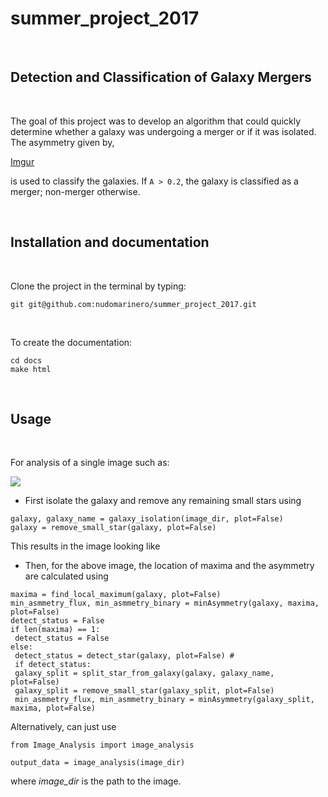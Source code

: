 summer_project_2017
===================

 

Detection and Classification of Galaxy Mergers
----------------------------------------------

 

The goal of this project was to develop an algorithm that could quickly
determine whether a galaxy was undergoing a merger or if it was isolated. The
asymmetry given by,

[Imgur](https://i.imgur.com/9uY1Plj.png)

is used to classify the galaxies. If `A > 0.2`, the galaxy is classified as a
merger; non-merger otherwise.

 

Installation and documentation
------------------------------

 

Clone the project in the terminal by typing:

~~~~~~~~~~~~~~~~~~~~~~~~~~~~~~~~~~~~~~~~~~~~~~~~~~~~~~~~~~~~~~~~~~~~~~~~~~~~~~~~
git git@github.com:nudomarinero/summer_project_2017.git
~~~~~~~~~~~~~~~~~~~~~~~~~~~~~~~~~~~~~~~~~~~~~~~~~~~~~~~~~~~~~~~~~~~~~~~~~~~~~~~~

 

To create the documentation:

~~~~~~~~~~~~~~~~~~~~~~~~~~~~~~~~~~~~~~~~~~~~~~~~~~~~~~~~~~~~~~~~~~~~~~~~~~~~~~~~
cd docs
make html
~~~~~~~~~~~~~~~~~~~~~~~~~~~~~~~~~~~~~~~~~~~~~~~~~~~~~~~~~~~~~~~~~~~~~~~~~~~~~~~~

 

Usage
-----

 

For analysis of a single image such as:

![](Report/Before_smoothing.png)

-   First isolate the galaxy and remove any remaining small stars using

~~~~~~~~~~~~~~~~~~~~~~~~~~~~~~~~~~~~~~~~~~~~~~~~~~~~~~~~~~~~~~~~~~~~~~~~~~~~~~~~
galaxy, galaxy_name = galaxy_isolation(image_dir, plot=False)
galaxy = remove_small_star(galaxy, plot=False)
~~~~~~~~~~~~~~~~~~~~~~~~~~~~~~~~~~~~~~~~~~~~~~~~~~~~~~~~~~~~~~~~~~~~~~~~~~~~~~~~

This results in the image looking like

-   Then, for the above image, the location of maxima and the asymmetry are
    calculated using

~~~~~~~~~~~~~~~~~~~~~~~~~~~~~~~~~~~~~~~~~~~~~~~~~~~~~~~~~~~~~~~~~~~~~~~~~~~~~~~~
maxima = find_local_maximum(galaxy, plot=False)
min_asmmetry_flux, min_asmmetry_binary = minAsymmetry(galaxy, maxima, plot=False) 
detect_status = False
if len(maxima) == 1:
 detect_status = False
else:
 detect_status = detect_star(galaxy, plot=False) # 
 if detect_status:
 galaxy_split = split_star_from_galaxy(galaxy, galaxy_name, plot=False)
 galaxy_split = remove_small_star(galaxy_split, plot=False)
 min_asmmetry_flux, min_asmmetry_binary = minAsymmetry(galaxy_split, maxima, plot=False)
~~~~~~~~~~~~~~~~~~~~~~~~~~~~~~~~~~~~~~~~~~~~~~~~~~~~~~~~~~~~~~~~~~~~~~~~~~~~~~~~

Alternatively, can just use

~~~~~~~~~~~~~~~~~~~~~~~~~~~~~~~~~~~~~~~~~~~~~~~~~~~~~~~~~~~~~~~~~~~~~~~~~~~~~~~~
from Image_Analysis import image_analysis

output_data = image_analysis(image_dir)
~~~~~~~~~~~~~~~~~~~~~~~~~~~~~~~~~~~~~~~~~~~~~~~~~~~~~~~~~~~~~~~~~~~~~~~~~~~~~~~~

where *image_dir* is the path to the image.

 

 
